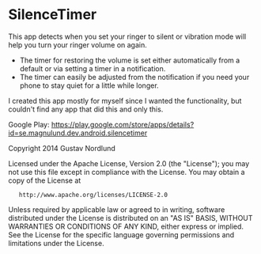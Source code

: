 SilenceTimer
===========

This app detects when you set your ringer to silent or vibration mode will help you turn your ringer volume on again. 

- The timer for restoring the volume is set either automatically from a default or via setting a timer in a notification. 
- The timer can easily be adjusted from the notification if you need your phone to stay quiet for a little while longer.

I created this app mostly for myself since I wanted the functionality, but couldn't find any app that did this and only this.


Google Play: https://play.google.com/store/apps/details?id=se.magnulund.dev.android.silencetimer

Copyright 2014 Gustav Nordlund

   Licensed under the Apache License, Version 2.0 (the "License");
   you may not use this file except in compliance with the License.
   You may obtain a copy of the License at

       http://www.apache.org/licenses/LICENSE-2.0

   Unless required by applicable law or agreed to in writing, software
   distributed under the License is distributed on an "AS IS" BASIS,
   WITHOUT WARRANTIES OR CONDITIONS OF ANY KIND, either express or implied.
   See the License for the specific language governing permissions and
   limitations under the License.
